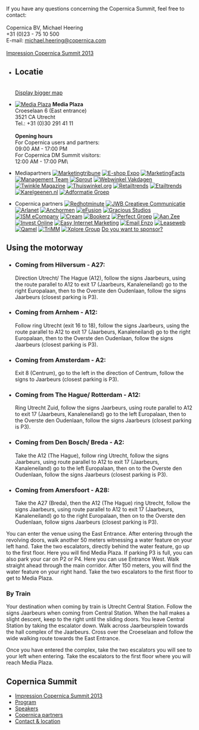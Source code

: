 If you have any questions concerning the Copernica Summit, feel free to
contact:\
\
Copernica BV, Michael Heering\
 +31 (0)23 - 75 10 500\
 E-mail:
[michael.heering@copernica.com](mailto:michael.heering@copernica.com) \
\
 [Impression Copernica Summit
2013](http://www.copernica.com/de/support/copernica-summit/impression-copernica-summit-2013 "View an impression of Copernica's Summit")

-   Locatie
    -------

    \
    [Display bigger
    map](http://maps.google.nl/maps?f=q&source=embed&hl=nl&geocode=&q=Media+Plaza,+Croeselaan+6,+Utrecht&aq=0&oq=Media+Plaza,+Croeselaan+6,+Utrecht&sll=52.084886,5.102806&sspn=0.044251,0.077162&ie=UTF8&hq=Media+Plaza,+Croeselaan+6,+Utrecht&ll=52.084965,5.102806&spn=0.013713,0.032015&t=m "Display bigger map")

-   [![Media
    Plaza](Copernicacom/logo-MP.gif)](http://www.mediaplaza.nl "Media Plaza")
    **Media Plaza**\
     Croeselaan 6 (East entrance)\
     3521 CA Utrecht\
     Tel.: +31 (0)30 291 41 11\
    \
    **Opening hours**\
     For Copernica users and partners:\
    09:00 AM - 17:00 PM\
     For Copernica DM Summit visitors:\
    12:00 AM - 17:00 PM\

-   Mediapartners
    [![Marketingtribune](Copernicacom/mediapartner-marketingtribune.png)](http://www.marketingtribune.nl "Marketingtribune")
    [![E-shop
    Expo](Copernicacom/mediapartner-eshop.png)](http://www.eshopexpo.eu/nl "E-shop Expo")
    [![MarketingFacts](Copernicacom/mediapartner-marketingfacts.png)](http://www.marketingfacts.nl "MarketingFacts")
    [![Management
    Team](Copernicacom/mediapartner-mt.png)](http://www.mt.nl "Management Team")
    [![Sprout](Copernicacom/mediapartner-sprout.png)](http://www.sprout.nl/ "Sprout")
    [![Webwinkel
    Vakdagen](Copernicacom/mediapartner-wwv.png)](http://www.webwinkelvakdagen.nl/nl "Webwinkel Vakdagen")
    [![Twinkle
    Magazine](Copernicacom/mediapartner-twinkle.png)](http://twinklemagazine.nl "Twinkle Magazine")
    [![Thuiswinkel.org](Copernicacom/mediapartner-thuiswinkel.png)](http://thuiswinkel.org "Thuiswinkel.org")
    [![Retailtrends](Copernicacom/retailtrends.png)](http://www.retailnews.nl/retailtrends/ "Retailtrends")
    [![Etailtrends](Copernicacom/etailtrends.png)](http://www.retailnews.nl/etailtrends/ "Etailtrends")
    [![Karelgeenen.nl](Copernicacom/karel-geenen.png)](http://www.karelgeenen.nl "Karelgeenen.nl")
    [![Adformatie
    Groep](Copernicacom/adfo-groep.png)](http://www.adformatie.nl "Adformatie Groep")
-   Copernica partners
    [![Redhotminute](Copernicacom/redhotminute.png)](http://www.redhotminute.com "Redhotminute")
    [![JWB Creatieve
    Communicatie](Copernicacom/jwb-creative-communicatie.png)](http://www.jwbcom.nl "JWB Creatieve Communicatie")
    [![Arlanet](Copernicacom/arlanet.png)](http://www.arlanet.com "Arlanet")
    [![Anchormen](Copernicacom/anchormen.png)](http://www.anchormen.nl "Anchormen")
    [![eFusion](Copernicacom/efusion.png)](http://www.efusion.eu "eFusion")
    [![Gracious
    Studios](Copernicacom/gracious.png)](http://www.graciousstudios.nl "Gracious Studios")
    [![ISM
    eCompany](Copernicacom/ism-ecompany.png)](http://www.ism.nl/Eng/About-ISM "ISM eCompany")
    [![Cream](Copernicacom/cream.png)](http://www.cream.nl "Cream")
    [![Bookerz](Copernicacom/bookerz.png)](http://www.bookerz.nl "Bookerz")
    [![Perfect
    Groep](Copernicacom/perfectgroep.png)](http://www.perfectgroep.nl "Perfect Groep")
    [![Aan
    Zee](Copernicacom/aan-zee.png)](http://www.aanzee.nl "Aan Zee")
    [![Invest
    Online](Copernicacom/invest-online.png)](http://www.investonline.nl "Invest Online")
    [![Easy Internet
    Marketing](Copernicacom/easy-internet.png)](http://www.easy.nl "Easy Internet Marketing")
    [![Email
    Enzo](Copernicacom/emailenzo.png)](http://www.emailenzo.com "Email Enzo")
    [![Leaseweb](Copernicacom/leaseweb.png)](http://www.leaseweb.com "Leaseweb")
    [![Qamel](Copernicacom/qamel.png)](http://www.qamel.nl/english "Qamel")
    [![TriMM](Copernicacom/trimm.png)](http://www.trimm.nl "TriMM")
    [![Xplore
    Group](Copernicacom/xplore-group.png)](http://www.xploregroup.be "Xplore Group")
    [Do you want to
    sponsor?](http://www.copernica.com/de/support/copernica-summit/copernica-partners "Do you want to sponsor?")

Using the motorway
------------------

-   ### Coming from Hilversum - A27:

    Direction Utrecht/ The Hague (A12), follow the signs Jaarbeurs,
    using the route parallel to A12 to exit 17 (Jaarbeurs,
    Kanaleneiland) go to the right Europalaan, then to the Overste den
    Oudenlaan, follow the signs Jaarbeurs (closest parking is P3).

-   ### Coming from Arnhem - A12:

    Follow ring Utrecht (exit 16 to 18), follow the signs Jaarbeurs,
    using the route parallel to A12 to exit 17 (Jaarbeurs,
    Kanaleneiland) go to the right Europalaan, then to the Overste den
    Oudenlaan, follow the signs Jaarbeurs (closest parking is P3).

-   ### Coming from Amsterdam - A2:

    Exit 8 (Centrum), go to the left in the direction of Centrum, follow
    the signs to Jaarbeurs (closest parking is P3).

-   ### Coming from The Hague/ Rotterdam - A12:

    Ring Utrecht Zuid, follow the signs Jaarbeurs, using route parallel
    to A12 to exit 17 (Jaarbeurs, Kanaleneiland) go to the left
    Europalaan, then to the Overste den Oudenlaan, follow the signs
    Jaarbeurs (closest parking is P3).

-   ### Coming from Den Bosch/ Breda - A2:

    Take the A12 (The Hague), follow ring Utrecht, follow the signs
    Jaarbeurs, using route parallel to A12 to exit 17 (Jaarbeurs,
    Kanaleneiland) go to the left Europalaan, then on to the Overste den
    Oudenlaan, follow the signs Jaarbeurs (closest parking is P3).

-   ### Coming from Amersfoort - A28:

    Take the A27 (Breda), then the A12 (The Hague) ring Utrecht, follow
    the signs Jaarbeurs, using route parallel to A12 to exit 17
    (Jaarbeurs, Kanaleneiland) go to the right Europalaan, then on to
    the Overste den Oudenlaan, follow signs Jaarbeurs (closest parking
    is P3).

You can enter the venue using the East Entrance. After entering through
the revolving doors, walk another 50 meters witnessing a water feature
on your left hand. Take the two escalators, directly behind the water
feature, go up to the first floor. Here you will find Media Plaza. If
parking P3 is full, you can also park your car on P2 or P4. Here you can
use Entrance West. Walk straight ahead through the main corridor. After
150 meters, you will find the water feature on your right hand. Take the
two escalators to the first floor to get to Media Plaza.

### By Train

Your destination when coming by train is Utrecht Central Station. Follow
the signs Jaarbeurs when coming from Central Station. When the hall
makes a slight descent, keep to the right until the sliding doors. You
leave Central Station by taking the escalator down. Walk across
Jaarbeursplein towards the hall complex of the Jaarbeurs. Cross over the
Croeselaan and follow the wide walking route towards the East Entrance.

Once you have entered the complex, take the two escalators you will see
to your left when entering. Take the escalators to the first floor where
you will reach Media Plaza.

Copernica Summit
----------------

-   [Impression Copernica Summit
    2013](http://www.copernica.com/de/support/copernica-summit/impression-copernica-summit-2013 "Copernica Summit impression")
-   [Program](http://www.copernica.com/de/support/copernica-summit/program-copernica-summit "Copernica Summit program")
-   [Speakers](http://www.copernica.com/de/support/copernica-summit/speakers-copernica-summit "Copernica Summit speakers")
-   [Copernica
    partners](http://www.copernica.com/de/support/copernica-summit/copernica-partners "Copernica partners")
-   [Contact &
    location](http://www.copernica.com/de/support/copernica-summit/contact-location "Copernica Summit contact & location")

